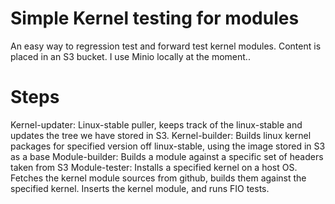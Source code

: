 Simple Kernel testing for modules
=================================
An easy way to regression test and forward test kernel modules.
Content is placed in an S3 bucket. I use Minio locally at the moment..

Steps
=====
Kernel-updater: Linux-stable puller, keeps track of the linux-stable and updates the tree we have stored in S3.
Kernel-builder: Builds linux kernel packages for specified version off linux-stable, using the image stored in S3 as a base
Module-builder: Builds a module against a specific set of headers taken from S3
Module-tester: Installs a specified kernel on a host OS. Fetches the kernel module sources from github, builds them against the specified kernel. Inserts the kernel module, and runs FIO tests.

